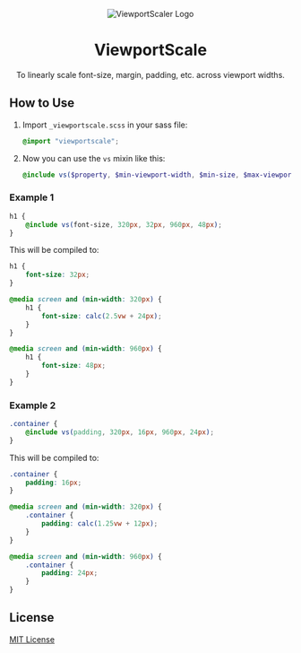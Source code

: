 <p align="center"><img src="https://ixkaito.github.io/viewportscaler/img/logo.b5863405.svg" alt="ViewportScaler Logo"></p>

<h1 align="center">ViewportScale</h1>

<p align="center">To linearly scale font-size, margin, padding, etc. across viewport widths.</p>

## How to Use

1. Import `_viewportscale.scss` in your sass file:

   ```scss
   @import "viewportscale";
   ```

2. Now you can use the `vs` mixin like this:

   ```scss
   @include vs($property, $min-viewport-width, $min-size, $max-viewport-width, $max-size);
   ```

### Example 1

```scss
h1 {
    @include vs(font-size, 320px, 32px, 960px, 48px);
}
```

This will be compiled to:

```css
h1 {
    font-size: 32px;
}

@media screen and (min-width: 320px) {
    h1 {
        font-size: calc(2.5vw + 24px);
    }
}

@media screen and (min-width: 960px) {
    h1 {
        font-size: 48px;
    }
}
```

### Example 2

```scss
.container {
    @include vs(padding, 320px, 16px, 960px, 24px);
}
```

This will be compiled to:

```css
.container {
    padding: 16px;
}

@media screen and (min-width: 320px) {
    .container {
        padding: calc(1.25vw + 12px);
    }
}

@media screen and (min-width: 960px) {
    .container {
        padding: 24px;
    }
}
```

## License

[MIT License](https://github.com/ixkaito/viewportsize/blob/master/LICENSE)
